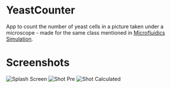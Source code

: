 # YeastCounter
App to count the number of yeast cells in a picture taken under a microscope - made for the same class mentioned in [Microfluidics Simulation](https://github.com/dannyflax/Microfluidics-Simulation).

# Screenshots
![Splash Screen](https://github.com/dannyflax/YeastCounter/blob/master/Screenshots/shot1.png)
![Shot Pre](https://github.com/dannyflax/YeastCounter/blob/master/Screenshots/shot3.png)
![Shot Calculated](https://github.com/dannyflax/YeastCounter/blob/master/Screenshots/shot5.png)
